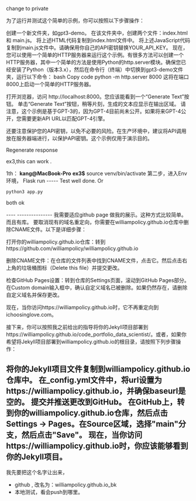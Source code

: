 change to private

为了运行并测试这个简单的示例，你可以按照以下步骤操作：

创建一个新文件夹，如gpt3-demo。
在该文件夹中，创建两个文件：index.html 和 main.js。
将上述HTML代码复制到index.html文件中。
将上述JavaScript代码复制到main.js文件中。请确保用你自己的API密钥替换YOUR_API_KEY。
现在，您可以使用一个简单的HTTP服务器来运行这个示例。有很多方法可以创建一个HTTP服务器，其中一个简单的方法是使用Python的http.server模块。确保您已经安装了Python（版本3.x），然后在命令行（终端）中切换到gpt3-demo文件夹，运行以下命令：
bash
Copy code
python -m http.server 8000
这将在端口8000上启动一个简单的HTTP服务器。

打开浏览器，访问 http://localhost:8000。您应该能看到一个“Generate Text”按钮。
单击“Generate Text”按钮，稍等片刻，生成的文本应显示在输出区域。
请注意，这个示例是基于GPT-3的，因为GPT-4目前尚未公开。如果将来GPT-4公开，您需要更新API URL以匹配GPT-4引擎。

还要注意保护您的API密钥，以免不必要的风险。在生产环境中，建议将API调用放在服务器端进行，以保护API密钥。这个示例仅用于演示目的。


Regenerate response



ex3,this can work .

1th：
**kang@MacBook-Pro** **ex3$** source venv/bin/activate
第二步，进入Env环境，
Flask run 
----- Test well done. 
Or 
```
python3 app.py
```
both ok


---- ---------------  我需要适应github page 做我的展示。这种方式比较简单。而且有库。
要取消现有的域名重定向，你需要在williampolicy.github.io仓库中删除CNAME文件。以下是详细步骤：

打开你的williampolicy.github.io仓库：转到https://github.com/williampolicy/williampolicy.github.io

删除CNAME文件：在仓库的文件列表中找到CNAME文件，点击它。然后点击右上角的垃圾桶图标（Delete this file）并提交更改。

检查GitHub Pages设置：转到仓库的Settings页面，滚动到GitHub Pages部分。在Custom domain输入框中，确认自定义域名已被删除。如果仍然存在，请删除自定义域名并保存更改。

现在，当你访问https://williampolicy.github.io时，它不再重定向到ichoosinglove.com。

接下来，你可以按照我之前给出的指导将你的Jekyll项目部署到https://williampolicy.github.io/code_portfolio_data_scientist/。或者，如果你希望将Jekyll项目部署到williampolicy.github.io的根目录，请按照下列步骤操作：

将你的Jekyll项目文件复制到williampolicy.github.io仓库中。
在_config.yml文件中，将url设置为https://williampolicy.github.io，并确保baseurl是空的。
提交并推送更改到GitHub。
在GitHub上，转到你的williampolicy.github.io仓库，然后点击Settings -> Pages。在Source区域，选择"main"分支，然后点击"Save"。
现在，当你访问https://williampolicy.github.io时，你应该能够看到你的Jekyll项目。
----
我先要把这个名字让出来，
- github , 改名为：williampolicy.github.io_bk
- 本地测试，看会push到哪里。